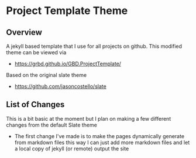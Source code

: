 # Project Template Theme

## Overview

A jekyll based template that I use for all projects on github.
This modified theme can be viewed via 

 * https://grbd.github.io/GBD.ProjectTemplate/

Based on the original slate theme

 * https://github.com/jasoncostello/slate

## List of Changes

This is a bit basic at the moment but I plan on making a few different changes from the default Slate theme

 * The first change I've made is to make the pages dynamically generate from markdown files
 this way I can just add more markdown files and let a local copy of jekyll (or remote) output the site

